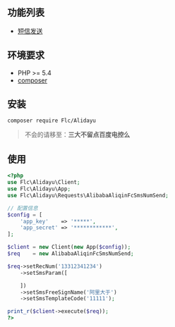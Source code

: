 ## 功能列表

- [短信发送](doc/sms.md)

## 环境要求

- PHP >= 5.4
- [composer](https://getcomposer.org/)

## 安装

```shell
composer require Flc/Alidayu
```

> 不会的请移至：**三大不留点百度电控么**

## 使用

```php
<?php
use Flc\Alidayu\Client;
use Flc\Alidayu\App;
use Flc\Alidayu\Requests\AlibabaAliqinFcSmsNumSend;

// 配置信息
$config = [
    'app_key'    => '*****',
    'app_secret' => '************',
];

$client = new Client(new App($config));
$req    = new AlibabaAliqinFcSmsNumSend;

$req->setRecNum('13312341234')
    ->setSmsParam([

    ])
    ->setSmsFreeSignName('阿里大于')
    ->setSmsTemplateCode('11111');

print_r($client->execute($req));
?>
```

